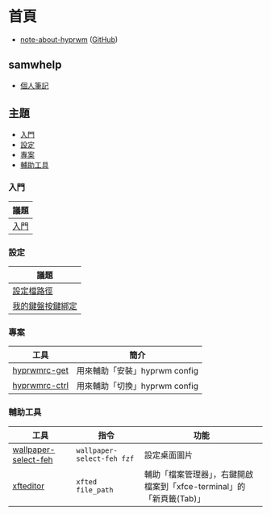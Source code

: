 
# 首頁

* [note-about-hyprwm](https://samwhelp.github.io/note-about-hyprwm/) ([GitHub](https://github.com/samwhelp/note-about-hyprwm))


## samwhelp

* [個人筆記](https://samwhelp.github.io/book/)


## 主題

* [入門](#入門)
* [設定](#設定)
* [專案](#專案)
* [輔助工具](#輔助工具)

### 入門

| 議題 |
| --- |
| [入門](https://samwhelp.github.io/note-about-hyprwm/read/start.html) |


### 設定

| 議題 |
| --- |
| [設定檔路徑](https://samwhelp.github.io/note-about-hyprwm/read/config.html) |
| [我的鍵盤按鍵綁定](https://samwhelp.github.io/note-about-hyprwm/read/config/keybind.html) |


### 專案

| 工具 | 簡介 |
| --- | --- |
| [hyprwmrc-get](https://samwhelp.github.io/note-about-hyprwm/read/project/hyprwmrc-profile/hyprwmrc-get.html) | 用來輔助「安裝」hyprwm config |
| [hyprwmrc-ctrl](https://samwhelp.github.io/note-about-hyprwm/read/project/hyprwmrc-profile/hyprwmrc-ctrl.html) | 用來輔助「切換」hyprwm config |


### 輔助工具

| 工具 | 指令 | 功能 |
| --- | --- | --- |
| [wallpaper-select-feh](https://samwhelp.github.io/note-about-fzf/read/project/wallpaper-select/wallpaper-select-feh) | `wallpaper-select-feh fzf` | 設定桌面圖片 |
| [xfteditor](https://samwhelp.github.io/tool-xfteditor/read/project/xfteditor/) | `xfted file_path` | 輔助「檔案管理器」，右鍵開啟檔案到「xfce-terminal」的「新頁籤(Tab)」 |
